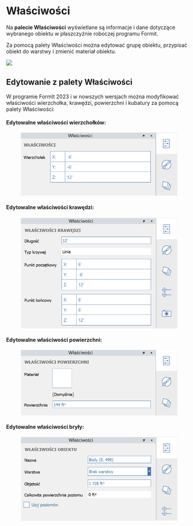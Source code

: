 # Właściwości

Na **palecie Właściwości** wyświetlane są informacje i dane dotyczące wybranego obiektu w płaszczyźnie roboczej programu Formit.

Za pomocą palety Właściwości można edytować grupę obiektu, przypisać obiekt do warstwy i zmienić materiał obiektu.

![](../.gitbook/assets/properties\_palette.png)

## Edytowanie z palety Właściwości

W programie FormIt 2023 i w nowszych wersjach można modyfikować właściwości wierzchołka, krawędzi, powierzchni i kubatury za pomocą palety Właściwości:

#### Edytowalne właściwości wierzchołków:

<figure><img src="../.gitbook/assets/EditVertex.png" alt=""><figcaption></figcaption></figure>

#### Edytowalne właściwości krawędzi:

<figure><img src="../.gitbook/assets/EditEdge.png" alt=""><figcaption></figcaption></figure>

#### Edytowalne właściwości powierzchni:

<figure><img src="../.gitbook/assets/EditFace (1).png" alt=""><figcaption></figcaption></figure>

#### Edytowalne właściwości bryły:

<figure><img src="../.gitbook/assets/image (13).png" alt=""><figcaption></figcaption></figure>
